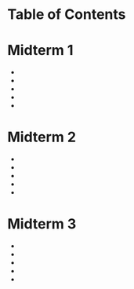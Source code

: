 # Table of Contents

# Midterm 1
- <a href=""> </a>
- <a href=""> </a>
- <a href=""> </a>
- <a href=""> </a>
- <a href=""> </a>

# Midterm 2
- <a href=""> </a>
- <a href=""> </a>
- <a href=""> </a>
- <a href=""> </a>
- <a href=""> </a>

# Midterm 3
- <a href=""> </a>
- <a href=""> </a>
- <a href=""> </a>
- <a href=""> </a>
- <a href=""> </a>